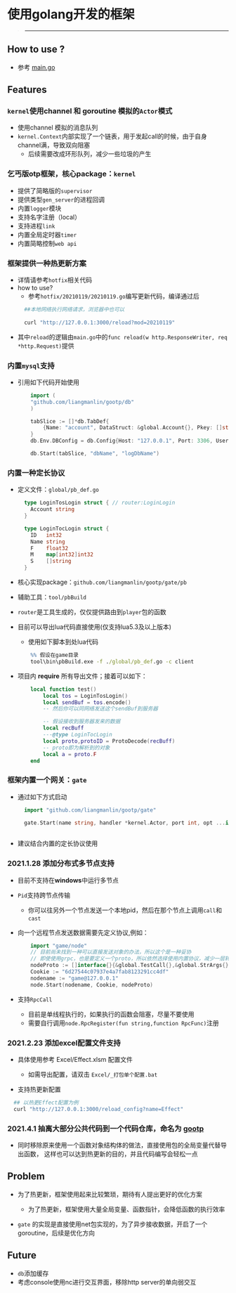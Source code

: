 # 使用golang开发的框架

> ****
## How to use ?

- 参考 [main.go](main.go)
  
## Features

### `kernel`使用channel 和 goroutine 模拟的`Actor`模式
 * 使用channel 模拟的消息队列
 * `kernel.Context`内部实现了一个链表，用于发起call的时候，由于自身channel满，导致双向阻塞
   * 后续需要改成环形队列，减少一些垃圾的产生


### 乞丐版otp框架，核心package：`kernel`
 * 提供了简略版的`supervisor`
 * 提供类型`gen_server`的进程回调
 * 内置`logger`模块
 * 支持名字注册（local）
 * 支持进程`link`
 * 内置全局定时器`timer`
 * 内置简略控制`web api`


### 框架提供一种热更新方案
 * 详情请参考`hotfix`相关代码
 * how to use?
   * 参考`hotfix/20210119/20210119.go`编写更新代码，编译通过后
    ```bash
      ##本地网络执行网络请求，浏览器中也可以
          
      curl "http://127.0.0.1:3000/reload?mod=20210119"
    ```
 * 其中`reload`的逻辑由`main.go`中的`func reload(w http.ResponseWriter, req *http.Request)`提供


### 内置`mysql`支持

* 引用如下代码开始使用
    ```go
        import (
        "github.com/liangmanlin/gootp/db"
        )
  
        tabSlice := []*db.TabDef{
            {Name: "account", DataStruct: &global.Account{}, Pkey: []string{"Account"}, Keys: []string{"AgentID"}},
        }
        db.Env.DBConfig = db.Config{Host: "127.0.0.1", Port: 3306, User: "root", PWD: "123456"}
  
        db.Start(tabSlice, "dbName", "logDbName")
    ```

### 内置一种定长协议
 
* 定义文件：`global/pb_def.go`
    ```go
      type LoginTosLogin struct { // router:LoginLogin
        Account string
      }

      type LoginTocLogin struct {
        ID   int32
        Name string
        F    float32
        M    map[int32]int32
        S    []string
      }
    ```
 
* 核心实现package：`github.com/liangmanlin/gootp/gate/pb`

* 辅助工具：`tool/pbBuild`

* `router`是工具生成的，仅仅提供路由到`player`包的函数
    
* 目前可以导出lua代码直接使用(仅支持lua5.3及以上版本)
   * 使用如下脚本到处lua代码
    ```bat
        %% 假设在game目录
        tool\bin\pbBuild.exe -f ./global/pb_def.go -c client
    ```

* 项目内 **require** 所有导出文件；接着可以如下：
    ```lua
        local function test()
            local tos = LoginTosLogin()
            local sendBuf = tos.encode()
            -- 然后你可以同网络发送这个sendBuf到服务器

            -- 假设接收到服务器发来的数据
            local recBuff
            ---@type LoginTocLogin
            local proto,protoID = ProtoDecode(recBuff)
            -- proto即为解析到的对象
            local a = proto.F
        end
    ```


### 框架内置一个网关：`gate`

* 通过如下方式启动
    ```go
      import "github.com/liangmanlin/gootp/gate"
  
      gate.Start(name string, handler *kernel.Actor, port int, opt ...interface{})
      
    ```

* 建议结合内置的定长协议使用
    

### 2021.1.28 添加分布式多节点支持
* 目前不支持在**windows**中运行多节点
    
* `Pid`支持跨节点传输
  * 你可以往另外一个节点发送一个本地pid，然后在那个节点上调用`call`和`cast`

* 向一个远程节点发送数据需要先定义协议,例如：
    ```go
        import "game/node"
        // 目前尚未找到一种可以直接发送对象的办法，所以这个是一种妥协
        // 即使使用grpc，也是要定义一个proto，所以依然选择使用内置协议，减少一层转换
        nodeProto := []interface{}{&global.TestCall{},&global.StrArgs{},&global.RpcStrResult{}}
        Cookie := "6d27544c07937e4a7fab8123291cc4df"
        nodename := "game@127.0.0.1"
        node.Start(nodename, Cookie, nodeProto)
    ```
* 支持`RpcCall`
     * 目前是单线程执行的，如果执行的函数会阻塞，尽量不要使用
     * 需要自行调用`node.RpcRegister(fun string,function RpcFunc)`注册
    
### 2021.2.23 添加excel配置文件支持

* 具体使用参考 Excel/Effect.xlsm 配置文件
    * 如需导出配置，请双击 `Excel/_打包单个配置.bat`
    
* 支持热更新配置
    
```bash
  ## 以热更Effect配置为例
  curl "http://127.0.0.1:3000/reload_config?name=Effect"
```

### 2021.4.1 抽离大部分公共代码到一个代码仓库，命名为 [gootp](https://github.com/liangmanlin/gootp)

- 同时移除原来使用一个函数对象结构体的做法，直接使用包的全局变量代替导出函数，
  这样也可以达到热更新的目的，并且代码编写会轻松一点

## Problem
 
* 为了热更新，框架使用起来比较繁琐，期待有人提出更好的优化方案
  * 为了热更新，框架使用大量全局变量、函数指针，会降低函数的执行效率

* `gate` 的实现是直接使用net包实现的，为了异步接收数据，开启了一个goroutine，后续是优化方向


## Future

* `db`添加缓存
* 考虑console使用nc进行交互界面，移除http server的单向弱交互
